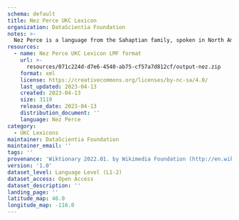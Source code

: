 ```yaml
---
schema: default
title: Nez Perce UKC Lexicon
organization: DataScientia Foundation
notes: >-
  Nez Perce is a language from the Sahaptian family, spoken in North America. The UKC Lexicon of Nez Perce is represented as a lexico-semantic network. It consists of words, word senses, synsets, as well as sense-level and synset-level relationships.
resources:
  - name: Nez Perce UKC Lexicon LMF format
    url: >-
      resources/071c224d-d7e6-4540-ab75-cf57a7d812cf/output-nez.zip
    format: xml
    license: https://creativecommons.org/licenses/by-nc-sa/4.0/
    last_updated: 2023-04-13
    created: 2023-04-13
    size: 3119
    release_date: 2023-04-13
    distribution_document: ''
    language: Nez Perce
category:
  - UKC Lexicons
maintainer: DataScientia Foundation
maintainer_email: ''
tags: ''
provenance: 'Wiktionary 2022.01. by Wikimedia Foundation (http://en.wiktionary.org); CogNet 2.1 by Khuyagbaatar Batsuren, National University of Mongolia (http://cognet.ukc.disi.unitn.it); Native Languages of the Americas 2021.11. by Laura Redish and Orrin Lewis (http://www.native-languages.org); Princeton WordNet 2.1 by Princeton University (https://wordnet.princeton.edu)'
version: '1.0'
dataset_level: Language Level (L1-2)
dataset_access: Open Access
dataset_description: ''
landing_page: ''
latitude_map: 46.0
longitude_map: -116.0
---
```

